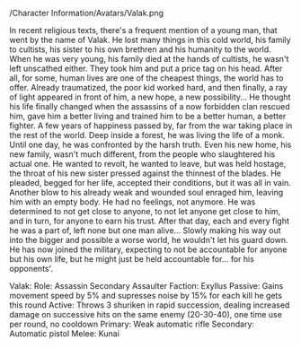 /Character Information/Avatars/Valak.png

In recent religious texts, there's a frequent mention of a young man, that went by the name of Valak. He lost many things in this cold world, his family to cultists, his sister to his own brethren and his humanity to the world. When he was very young, his family died at the hands of cultists, he wasn't left unscathed either. They took him and put a price tag on his head. After all, for some, human lives are one of the cheapest things, the world has to offer. Already traumatized, the poor kid worked hard, and then finally, a ray of light appeared in front of him, a new hope, a new possibility... He thought his life finally changed when the assassins of a now forbidden clan rescued him, gave him a better living and trained him to be a better human, a better fighter. A few years of happiness passed by, far from the war taking place in the rest of the world. Deep inside a forest, he was living the life of a monk. Until one day, he was confronted by the harsh truth. Even his new home, his new family, wasn't much different, from the people who slaughtered his actual one. He wanted to revolt, he wanted to leave, but was held hostage, the throat of his new sister pressed against the thinnest of the blades. He pleaded, begged for her life, accepted their conditions, but it was all in vain. Another blow to his already weak and wounded soul enraged him, leaving him with an empty body. He had no feelings, not anymore. He was determined to not get close to anyone, to not let anyone get close to him, and in turn, for anyone to earn his trust. After that day, each and every fight he was a part of, left none but one man alive... Slowly making his way out into the bigger and possible a worse world, he wouldn't let his guard down. He has now joined the military, expecting to not be accountable for anyone but his own life, but he might just be held accountable for... for his opponents'. 

Valak:
Role: Assassin Secondary Assaulter
Faction: Exyllus
Passive: Gains movement speed by 5% and supresses noise by 15% for each kill he gets this round
Active: Throws 3 shuriken in rapid succession, dealing increased damage on successive hits on the same enemy (20-30-40), one time use per round, no cooldown
Primary: Weak automatic rifle
Secondary: Automatic pistol
Melee: Kunai

